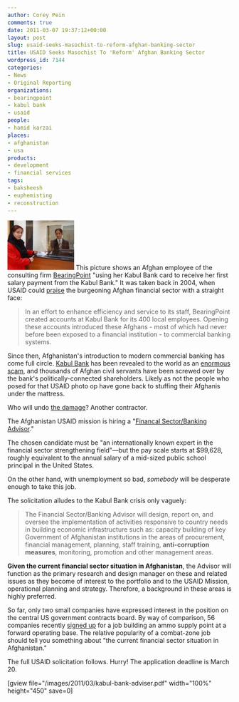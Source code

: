 ```yaml
---
author: Corey Pein
comments: true
date: 2011-03-07 19:37:12+00:00
layout: post
slug: usaid-seeks-masochist-to-reform-afghan-banking-sector
title: USAID Seeks Masochist To 'Reform' Afghan Banking Sector 
wordpress_id: 7144
categories:
- News
- Original Reporting
organizations:
- bearingpoint
- kabul bank
- usaid
people:
- hamid karzai
places:
- afghanistan
- usa
products:
- development
- financial services
tags:
- baksheesh
- euphemisting
- reconstruction
---
```


[![](/images/2011/03/kabul-bank-bearingpoint-usaid-150x111.jpg)](/images/2011/03/kabul-bank-bearingpoint-usaid.jpg) This picture shows an Afghan employee of the consulting firm [BearingPoint](http://www.bearingpoint.com/) "using her Kabul Bank card to receive her first salary payment from the Kabul Bank." It was taken back in 2004, when USAID could [praise](http://www.usaid.gov/locations/asia/countries/afghanistan/weeklyreports/120704_report.html) the burgeoning Afghan financial sector with a straight face:



> In an effort to enhance efficiency and service to its staff, BearingPoint created accounts at Kabul Bank for its 400 local employees. Opening these accounts introduced these Afghans - most of which had never before been exposed to a financial institution - to commercial banking systems.



Since then, Afghanistan's introduction to modern commercial banking has come full circle. [Kabul Bank](http://www.warisbusiness.com/organizations/kabul-bank/) has been revealed to the world as an [enormous scam](http://www.newyorker.com/reporting/2011/02/14/110214fa_fact_filkins), and thousands of Afghan civil servants have been screwed over by the bank's politically-connected shareholders. Likely as not the people who posed for that USAID photo op have gone back to stuffing their Afghanis under the mattress.

Who will undo [the damage](http://www.nytimes.com/2011/01/31/world/asia/31kabul.html)? Another contractor. 
<!-- more -->
The Afghanistan USAID mission is hiring a "[Financal Sector/Banking Advisor](https://www.fbo.gov/index?s=opportunity&mode=form&tab=core&id=c654b2633a8e4ae3df382c802201e8dc&_cview=1)." 

The chosen candidate must be "an internationally known expert in the financial sector strengthening field"—but the pay scale starts at $99,628, roughly equivalent to the annual salary of a mid-sized public school principal in the United States.

On the other hand, with unemployment so bad, _somebody_ will be desperate enough to take this job. 

The solicitation alludes to the Kabul Bank crisis only vaguely:



> The Financial Sector/Banking Advisor will design, report on, and oversee the implementation of activities responsive to country needs in building economic infrastructure such as: capacity building of key Government of Afghanistan institutions in the areas of procurement, financial management, planning, staff training, **anti-corruption measures**, monitoring, promotion and other management areas.
 
**Given the current financial sector situation in Afghanistan**, the Advisor will function as the primary research and design manager on these and related issues as they become of interest to the portfolio and to the USAID Mission, operational planning and strategy. Therefore, a background in these areas is highly preferred.



So far, only two small companies have expressed interest in the position on the central US government contracts board. By way of comparison, 56 companies recently [signed up](https://www.fbo.gov/index?s=opportunity&mode=form&id=b18c994848505c8f8940b183f45a08bb&tab=ivl&tabmode=list) for a job building an ammo supply point at a forward operating base. The relative popularity of a combat-zone job should tell you something about "the current financial sector situation in Afghanistan." 

The full USAID solicitation follows. Hurry! The application deadline is March 20.

[gview file="/images/2011/03/kabul-bank-adviser.pdf" width="100%" height="450" save=0]
